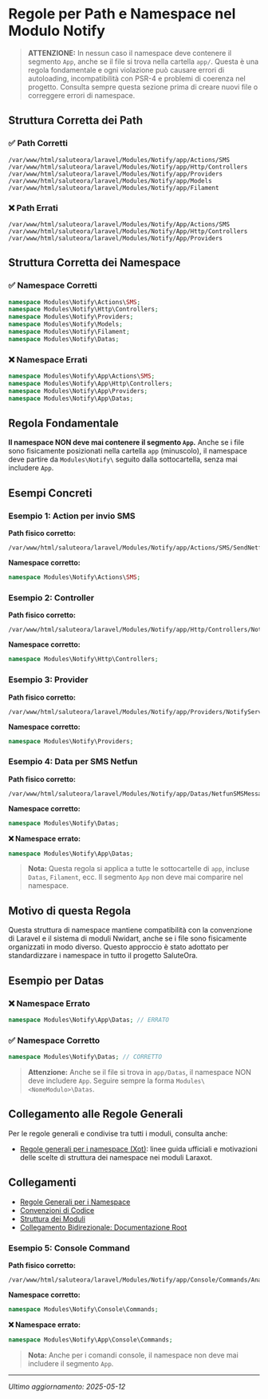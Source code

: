 # Regole per Path e Namespace nel Modulo Notify

> **ATTENZIONE:** In nessun caso il namespace deve contenere il segmento `App`, anche se il file si trova nella cartella `app/`. Questa è una regola fondamentale e ogni violazione può causare errori di autoloading, incompatibilità con PSR-4 e problemi di coerenza nel progetto. Consulta sempre questa sezione prima di creare nuovi file o correggere errori di namespace.

## Struttura Corretta dei Path

### ✅ Path Corretti

```
/var/www/html/saluteora/laravel/Modules/Notify/app/Actions/SMS
/var/www/html/saluteora/laravel/Modules/Notify/app/Http/Controllers
/var/www/html/saluteora/laravel/Modules/Notify/app/Providers
/var/www/html/saluteora/laravel/Modules/Notify/app/Models
/var/www/html/saluteora/laravel/Modules/Notify/app/Filament
```

### ❌ Path Errati

```
/var/www/html/saluteora/laravel/Modules/Notify/App/Actions/SMS
/var/www/html/saluteora/laravel/Modules/Notify/App/Http/Controllers
/var/www/html/saluteora/laravel/Modules/Notify/App/Providers
```

## Struttura Corretta dei Namespace

### ✅ Namespace Corretti

```php
namespace Modules\Notify\Actions\SMS;
namespace Modules\Notify\Http\Controllers;
namespace Modules\Notify\Providers;
namespace Modules\Notify\Models;
namespace Modules\Notify\Filament;
namespace Modules\Notify\Datas;
```

### ❌ Namespace Errati

```php
namespace Modules\Notify\App\Actions\SMS;
namespace Modules\Notify\App\Http\Controllers;
namespace Modules\Notify\App\Providers;
namespace Modules\Notify\App\Datas;
```

## Regola Fondamentale

**Il namespace NON deve mai contenere il segmento `App`.** Anche se i file sono fisicamente posizionati nella cartella `app` (minuscolo), il namespace deve partire da `Modules\Notify\` seguito dalla sottocartella, senza mai includere `App`.

## Esempi Concreti

### Esempio 1: Action per invio SMS

**Path fisico corretto:**
```
/var/www/html/saluteora/laravel/Modules/Notify/app/Actions/SMS/SendNetfunSmsAction.php
```

**Namespace corretto:**
```php
namespace Modules\Notify\Actions\SMS;
```

### Esempio 2: Controller

**Path fisico corretto:**
```
/var/www/html/saluteora/laravel/Modules/Notify/app/Http/Controllers/NotificationController.php
```

**Namespace corretto:**
```php
namespace Modules\Notify\Http\Controllers;
```

### Esempio 3: Provider

**Path fisico corretto:**
```
/var/www/html/saluteora/laravel/Modules/Notify/app/Providers/NotifyServiceProvider.php
```

**Namespace corretto:**
```php
namespace Modules\Notify\Providers;
```

### Esempio 4: Data per SMS Netfun

**Path fisico corretto:**
```
/var/www/html/saluteora/laravel/Modules/Notify/app/Datas/NetfunSMSMessage.php
```

**Namespace corretto:**
```php
namespace Modules\Notify\Datas;
```

**❌ Namespace errato:**
```php
namespace Modules\Notify\App\Datas;
```

> **Nota:** Questa regola si applica a tutte le sottocartelle di `app`, incluse `Datas`, `Filament`, ecc. Il segmento `App` non deve mai comparire nel namespace.

## Motivo di questa Regola

Questa struttura di namespace mantiene compatibilità con la convenzione di Laravel e il sistema di moduli Nwidart, anche se i file sono fisicamente organizzati in modo diverso. Questo approccio è stato adottato per standardizzare i namespace in tutto il progetto SaluteOra.

## Esempio per Datas

### ❌ Namespace Errato
```php
namespace Modules\Notify\App\Datas; // ERRATO
```

### ✅ Namespace Corretto
```php
namespace Modules\Notify\Datas; // CORRETTO
```

> **Attenzione:** Anche se il file si trova in `app/Datas`, il namespace NON deve includere `App`. Seguire sempre la forma `Modules\<NomeModulo>\Datas`.

## Collegamento alle Regole Generali

Per le regole generali e condivise tra tutti i moduli, consulta anche:
- [Regole generali per i namespace (Xot)](../../Xot/docs/NAMESPACE-RULES.md): linee guida ufficiali e motivazioni delle scelte di struttura dei namespace nei moduli Laraxot.

## Collegamenti

- [Regole Generali per i Namespace](/laravel/Modules/Xot/docs/NAMESPACE-RULES.md)
- [Convenzioni di Codice](/laravel/Modules/Xot/docs/CODE-CONVENTIONS.md)
- [Struttura dei Moduli](/laravel/Modules/Xot/docs/MODULE-STRUCTURE.md)
- [Collegamento Bidirezionale: Documentazione Root](../../../../docs/links.md)

### Esempio 5: Console Command

**Path fisico corretto:**
```
/var/www/html/saluteora/laravel/Modules/Notify/app/Console/Commands/AnalyzeTranslationFiles.php
```

**Namespace corretto:**
```php
namespace Modules\Notify\Console\Commands;
```

**❌ Namespace errato:**
```php
namespace Modules\Notify\App\Console\Commands;
```

> **Nota:** Anche per i comandi console, il namespace non deve mai includere il segmento `App`.

---

*Ultimo aggiornamento: 2025-05-12*
